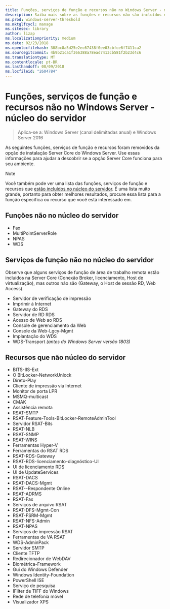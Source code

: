 ```yaml
---
title: Funções, serviços de função e recursos não no Windows Server - núcleo do servidor
description: Saiba mais sobre as funções e recursos não são incluídos na opção de instalação Server Core do Windows Server.
ms.prod: windows-server-threshold
ms.mktglfcycl: manage
ms.sitesec: library
author: lizap
ms.localizationpriority: medium
ms.date: 02/23/2018
ms.openlocfilehash: 308bc8a5d25e2ec67438f0ee03cbfce6f7411ca2
ms.sourcegitcommit: 4b9b21ca1f366388a78ead7413cb581f2b23d4c6
ms.translationtype: MT
ms.contentlocale: pt-BR
ms.lasthandoff: 08/09/2018
ms.locfileid: "2604784"
---
```

# Funções, serviços de função e recursos não no Windows Server - núcleo do servidor

> Aplica-se a: Windows Server (canal delimitadas anual) e Windows Server 2016

As seguintes funções, serviços de função e recursos foram removidos da opção de instalação Server Core do Windows Server. Use essas informações para ajudar a descobrir se a opção Server Core funciona para seu ambiente.

> [!NOTE]
> Você também pode ver uma lista das funções, serviços de função e recursos que [estão incluídos no núcleo do servidor](server-core-roles-and-services.md). É uma lista muito grande, portanto para obter melhores resultados, procure essa lista para a função específica ou recurso que você está interessado em.

## Funções não no núcleo do servidor

- Fax
- MultiPointServerRole
- NPAS
- WDS

## Serviços de função não no núcleo do servidor
Observe que alguns serviços de função de área de trabalho remota estão incluídos na Server Core (Conexão Broker, licenciamento, Host de virtualização), mas outros não são (Gateway, o Host de sessão RD, Web Access).

- Servidor de verificação de impressão
- Imprimir à Internet
- Gateway do RDS
- Servidor de RD RDS
- Acesso de Web ao RDS
- Console de gerenciamento da Web
- Console da Web-Lgcy-Mgmt
- Implantação do WDS
- WDS-Transport *(antes do Windows Server versão 1803)*

## Recursos que não núcleo do servidor

- BITS-IIS-Ext
- O BitLocker-NetworkUnlock
- Direto-Play
- Cliente de impressão via Internet
- Monitor de porta LPR
- MSMQ-multicast
- CMAK
- Assistência remota
- RSAT-SMTP
- RSAT-Feature-Tools-BitLocker-RemoteAdminTool
- Servidor RSAT-Bits
- RSAT-NLB
- RSAT-SNMP
- RSAT-WINS
- Ferramentas Hyper-V
- Ferramentas do RSAT RDS
- RSAT-RDS-Gateway
- RSAT-RDS-licenciamento-diagnóstico-UI
- UI de licenciamento RDS
- UI de UpdateServices
- RSAT-DACS
- RSAT-DACS-Mgmt
- RSAT--Respondente Online
- RSAT-ADRMS
- RSAT-Fax
- Serviços de arquivo RSAT
- RSAT-DFS-Mgmt-Con
- RSAT-FSRM-Mgmt
- RSAT-NFS-Admin
- RSAT-NPAS
- Serviços de impressão RSAT
- Ferramentas de VA RSAT
- WDS-AdminPack
- Servidor SMTP
- Cliente TFTP
- Redirecionador de WebDAV
- Biométrica-Framework
- Gui do Windows Defender
- Windows Identity-Foundation
- PowerShell ISE
- Serviço de pesquisa
- IFilter de TIFF do Windows
- Rede de telefonia móvel
- Visualizador XPS

